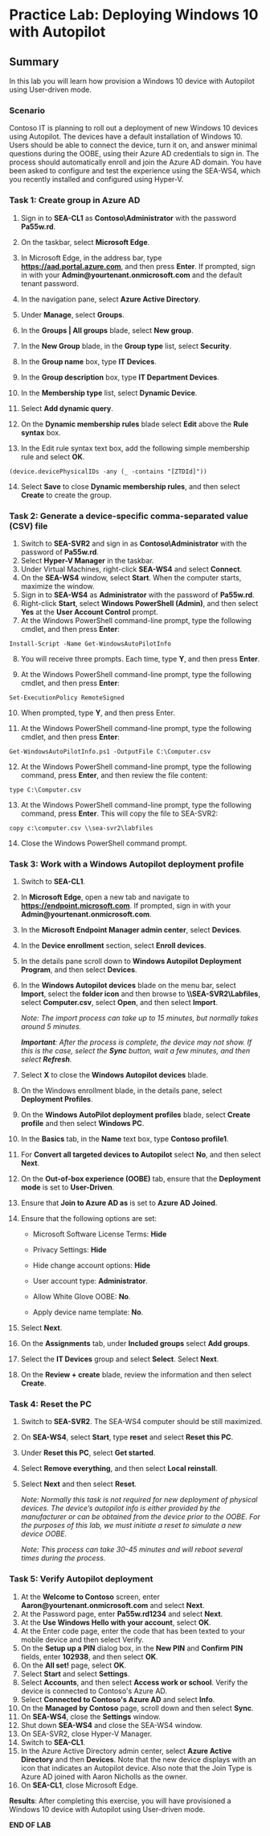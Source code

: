 # Practice Lab: Deploying Windows 10 with Autopilot

## Summary

In this lab you will learn how provision a Windows 10 device with Autopilot using User-driven mode.

### Scenario

Contoso IT is planning to roll out a deployment of new Windows 10 devices using Autopilot. The devices have a default installation of Windows 10. Users should be able to connect the device, turn it on, and answer minimal questions during the OOBE, using their Azure AD credentials to sign in. The process should automatically enroll and join the Azure AD domain.  You have been asked to configure and test the experience using the SEA-WS4, which you recently installed and configured using Hyper-V.

### Task 1: Create group in Azure AD

1.  Sign in to **SEA-CL1** as **Contoso\\Administrator** with the password **Pa55w.rd**. 

2. On the taskbar, select **Microsoft Edge**.

3. In Microsoft Edge, in the address bar, type **https://aad.portal.azure.com**, and then press **Enter**. If prompted, sign in with your **Admin\@yourtenant.onmicrosoft.com** and the default tenant password.

4. In the navigation pane, select **Azure Active Directory**.

5. Under **Manage**, select **Groups**.

6. In the **Groups | All groups** blade, select **New group**.

7. In the **New Group** blade, in the **Group type** list, select **Security**.

8. In the **Group name** box, type **IT Devices**.

9. In the **Group description** box, type **IT Department Devices**.

10. In the **Membership type** list, select **Dynamic Device**.

11. Select **Add dynamic query**.

12. On the **Dynamic membership rules** blade select **Edit** above the **Rule syntax** box.

13. In the Edit rule syntax text box, add the following simple membership rule and select **OK**.

```
(device.devicePhysicalIDs -any (_ -contains "[ZTDId]"))

```
14.  Select **Save** to close **Dynamic membership rules**, and then select **Create** to create the group.

### Task 2: Generate a device-specific comma-separated value (CSV) file

1.  Switch to **SEA-SVR2** and sign in as **Contoso\Administrator** with the password of **Pa55w.rd**.
2.  Select **Hyper-V Manager** in the taskbar.
3.  Under Virtual Machines, right-click **SEA-WS4** and select **Connect**.
4.  On the **SEA-WS4** window, select **Start**. When the computer starts, maximize the window.
5.  Sign in to **SEA-WS4** as **Administrator** with the password of **Pa55w.rd**.
6.  Right-click **Start**, select **Windows PowerShell (Admin)**, and then select **Yes** at the **User Account Control** prompt.
7.  At the Windows PowerShell command-line prompt, type the following cmdlet, and then press **Enter**:

```
Install-Script -Name Get-WindowsAutoPilotInfo

```
8.  You will receive three prompts. Each time, type **Y**, and then press **Enter**.

9.  At the Windows PowerShell command-line prompt, type the following cmdlet, and then press **Enter**:

```
Set-ExecutionPolicy RemoteSigned

```
10.  When prompted, type **Y**, and then press Enter.

11.  At the Windows PowerShell command-line prompt, type the following cmdlet, and then press **Enter**:

```
Get-WindowsAutoPilotInfo.ps1 -OutputFile C:\Computer.csv

```
12.  At the Windows PowerShell command-line prompt, type the following command, press **Enter**, and then review the file content:

```
type C:\Computer.csv

```
13.  At the Windows PowerShell command-line prompt, type the following command, press **Enter**. This will copy the file to SEA-SVR2:

```
copy c:\computer.csv \\sea-svr2\labfiles

```

14. Close the Windows PowerShell command prompt.

### Task 3: Work with a Windows Autopilot deployment profile

1.  Switch to **SEA-CL1**.
    
2. In **Microsoft Edge**, open a new tab and navigate to **https://endpoint.microsoft.com**. If prompted, sign in with your **Admin\@yourtenant.onmicrosoft.com**.

3. In the **Microsoft Endpoint Manager admin center**, select **Devices**.

4. In the **Device enrollment** section, select **Enroll devices**. 

5. In the details pane scroll down to **Windows Autopilot Deployment Program**, and then select **Devices**.

6. In the **Windows Autopilot devices** blade on the menu bar, select **Import**, select the **folder icon** and then browse to **\\\\SEA-SVR2\\Labfiles**, select **Computer.csv**, select **Open**, and then select **Import**. 

   _Note: The import process can take up to 15 minutes, but normally takes around 5 minutes._  

   _**Important**: After the process is complete, the device may not show. If this is the case, select the **Sync** button, wait a few minutes, and then select **Refresh**._

7. Select **X** to close the **Windows Autopilot devices** blade. 

8. On the Windows enrollment blade, in the details pane, select **Deployment Profiles**.

9. On the **Windows AutoPilot deployment profiles** blade, select **Create profile** and then select **Windows PC**.

10. In the **Basics** tab, in the **Name** text box, type **Contoso profile1**.

11. For **Convert all targeted devices to Autopilot** select **No**, and then select **Next**.

12. On the **Out-of-box experience (OOBE)** tab, ensure that the **Deployment mode** is set to **User-Driven**.

13. Ensure that **Join to Azure AD as** is set to **Azure AD Joined**.

14. Ensure that the following options are set:

    -   Microsoft Software License Terms: **Hide**

    -   Privacy Settings: **Hide**

    -   Hide change account options: **Hide**

    -   User account type: **Administrator**.

    -   Allow White Glove OOBE: **No**.

    -   Apply device name template: **No**.

15. Select **Next**.

16. On the **Assignments** tab, under **Included groups** select **Add groups**.

17. Select the **IT Devices** group and select **Select**. Select **Next**.

18. On the **Review + create** blade, review the information and then select **Create**.

### Task 4: Reset the PC

1.  Switch to **SEA-SVR2**. The SEA-WS4 computer should be still maximized.
    
2. On **SEA-WS4**, select **Start**, type **reset** and select **Reset this PC**.

3. Under **Reset this PC**, select **Get started**.

4. Select **Remove everything**, and then select **Local reinstall**.

5. Select **Next** and then select **Reset**.

   _Note: Normally this task is not required for new deployment of physical devices. The device’s autopilot info is either provided by the manufacturer or can be obtained from the device prior to the OOBE. For the purposes of this lab, we must initiate a reset to simulate a new device OOBE._

   _Note: This process can take 30-45 minutes and will reboot several times during the process._

### Task 5: Verify Autopilot deployment

1.  At the **Welcome to Contoso** screen, enter **Aaron\@yourtenant.onmicrosoft.com** and select **Next**.
2.  At the Password page, enter **Pa55w.rd1234** and select **Next**.
3.  At the **Use Windows Hello with your account**, select **OK**.
4.  At the Enter code page, enter the code that has been texted to your mobile device and then select Verify.
5.  On the **Setup up a PIN** dialog box, in the **New PIN** and **Confirm PIN** fields, enter **102938**, and then select **OK**.
6.  On the **All set!** page, select **OK**.
7.  Select **Start** and select **Settings**. 
8.  Select **Accounts**, and then select **Access work or school**. Verify the device is connected to Contoso's Azure AD.
9.  Select **Connected to Contoso's Azure AD** and select **Info**.
10.  On the **Managed by Contoso** page, scroll down and then select **Sync**.
11.  On **SEA-WS4**, close the **Settings** window.
12.  Shut down **SEA-WS4** and close the SEA-WS4 window.
13.  On SEA-SVR2, close Hyper-V Manager.
14.  Switch to **SEA-CL1**.
15.  In the Azure Active Directory admin center, select **Azure Active Directory** and then **Devices**. Note that the new device displays with an icon that indicates an Autopilot device. Also note that the Join Type is Azure AD joined with Aaron Nicholls as the owner.
16.  On **SEA-CL1**, close Microsoft Edge.

**Results**: After completing this exercise, you will have provisioned a Windows 10 device with Autopilot using User-driven mode.

**END OF LAB**
